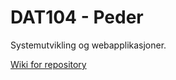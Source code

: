 ﻿# DAT104 - Peder
Systemutvikling og webapplikasjoner. 

<a href="https://github.com/h181221/dat104/wiki/Dat104-workspace"> Wiki for repository </a>

